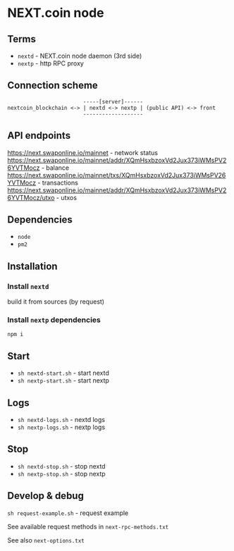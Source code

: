# NEXT.coin node

## Terms

- `nextd` - NEXT.coin node daemon (3rd side)
- `nextp` - http RPC proxy

## Connection scheme

```
                        -----[server]------  
nextcoin_blockchain <-> | nextd <-> nextp | (public API) <-> front
                        -------------------
```
## API endpoints
https://next.swaponline.io/mainnet - network status
https://next.swaponline.io/mainnet/addr/XQmHsxbzoxVd2Jux373iWMsPV26YVTMocz - balance
https://next.swaponline.io/mainnet/txs/XQmHsxbzoxVd2Jux373iWMsPV26YVTMocz - transactions
https://next.swaponline.io/mainnet/addr/XQmHsxbzoxVd2Jux373iWMsPV26YVTMocz/utxo - utxos


## Dependencies

- `node`
- `pm2`

## Installation 

### Install `nextd`

<!-- can't sync precompiled nextd binaries, use manual install -->

<!-- 
```sh
sudo sh nextd-install.sh
```
or install it manually (download `nextd` from https://chain.next.exchange/#downloads)

or -->build it from sources (by request)

### Install `nextp` dependencies

`npm i`


## Start

- `sh nextd-start.sh` - start nextd
- `sh nextp-start.sh` - start nextp


## Logs

- `sh nextd-logs.sh` - nextd logs
- `sh nextp-logs.sh` - nextp logs


## Stop

- `sh nextd-stop.sh` - stop nextd
- `sh nextp-stop.sh` - stop nextp


## Develop & debug

`sh request-example.sh` - request example

See available request methods in `next-rpc-methods.txt`

See also `next-options.txt`
